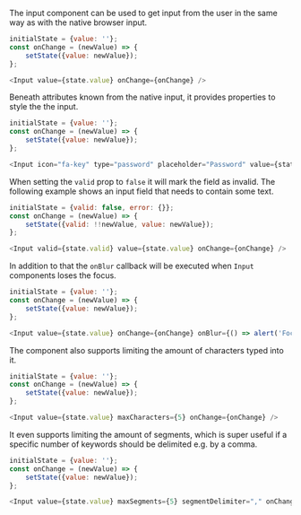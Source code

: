 The input component can be used to get input from the user in the same way as with the native browser input.

```javascript
initialState = {value: ''};
const onChange = (newValue) => {
    setState({value: newValue});
};

<Input value={state.value} onChange={onChange} />
```

Beneath attributes known from the native input, it provides properties to style the the input.

```javascript
initialState = {value: ''};
const onChange = (newValue) => {
    setState({value: newValue});
};

<Input icon="fa-key" type="password" placeholder="Password" value={state.value} onChange={onChange} />
```

When setting the `valid` prop to `false` it will mark the field as invalid. The following example shows an input field
that needs to contain some text.

```javascript
initialState = {valid: false, error: {}};
const onChange = (newValue) => {
    setState({valid: !!newValue, value: newValue});
};

<Input valid={state.valid} value={state.value} onChange={onChange} />
```

In addition to that the `onBlur` callback will be executed when `Input` components loses the focus.

```javascript
initialState = {value: ''};
const onChange = (newValue) => {
    setState({value: newValue});
};

<Input value={state.value} onChange={onChange} onBlur={() => alert('Focus lost!')} />
```

The component also supports limiting the amount of characters typed into it.

```javascript
initialState = {value: ''};
const onChange = (newValue) => {
    setState({value: newValue});
};

<Input value={state.value} maxCharacters={5} onChange={onChange} />
```

It even supports limiting the amount of segments, which is super useful if a specific number of keywords should be
delimited e.g. by a comma.

```javascript
initialState = {value: ''};
const onChange = (newValue) => {
    setState({value: newValue});
};

<Input value={state.value} maxSegments={5} segmentDelimiter="," onChange={onChange} />
```
